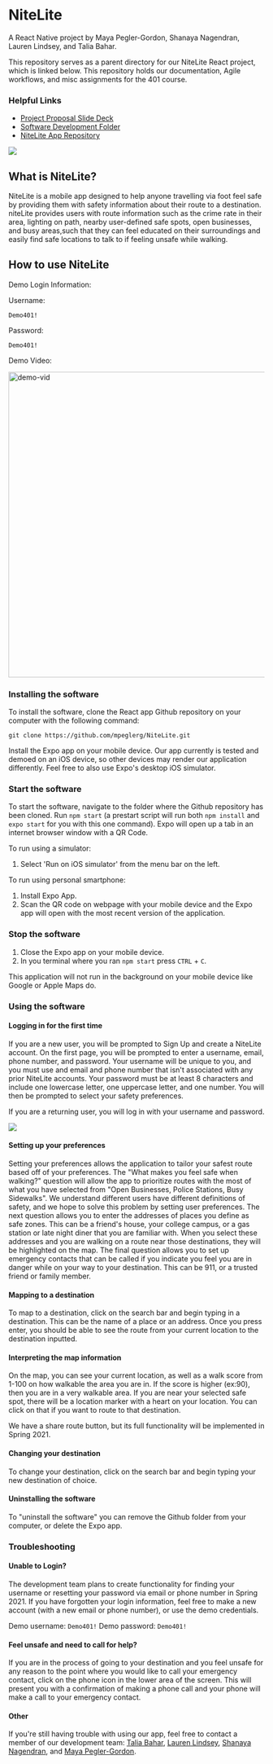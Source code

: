 # NiteLite
A React Native project by Maya Pegler-Gordon, Shanaya Nagendran, Lauren Lindsey, and Talia Bahar. 

This repository serves as a parent directory for our NiteLite React project, which is linked below. This repository holds our documentation, Agile workflows, and misc assignments for the 401 course.

### Helpful Links
- [Project Proposal Slide Deck](https://github.com/laurenlindsey1/nitelite/blob/master/project_proposal/NiteLite.pdf)
- [Software Development Folder](https://github.com/laurenlindsey1/nitelite/wiki/SoftwareDevelopmentFolder)
- [NiteLite App Repository](https://github.com/mpeglerg/NiteLite)

![](images/poster.png)

## What is NiteLite?
NiteLite is a mobile app designed to help anyone travelling via foot feel safe by providing them with safety information about their route to a destination. niteLite provides users with route information such as the crime rate in their area, lighting on path, nearby user-defined safe spots, open businesses, and busy areas,such that they can feel educated on their surroundings and easily find safe locations to talk to if feeling unsafe while walking. 

## How to use NiteLite
Demo Login Information:

Username:
```
Demo401!
```

Password:
```
Demo401!
```

Demo Video:

<img src="images/demo.gif" alt="demo-vid" class="center" height="600"/>

###  Installing the software
To install the software, clone the React app Github repository on your computer with the following command:
```
git clone https://github.com/mpeglerg/NiteLite.git
```

Install the Expo app on your mobile device. Our app currently is tested and demoed on an iOS device, so other devices may render our application differently. Feel free to also use Expo's desktop iOS simulator. 

###  Start the software 
To start the software, navigate to the folder where the Github repository has been cloned. Run `npm start` (a prestart script will run both `npm install` and `expo start` for you with this one command). Expo will open up a tab in an internet browser window with a QR Code.

To run using a simulator:
1. Select 'Run on iOS simulator' from the menu bar on the left.

To run using personal smartphone:
1. Install Expo App.
2. Scan the QR code on webpage with your mobile device and the Expo app will open with the most recent version of the application.

### Stop the software
1. Close the Expo app on your mobile device.
2. In you terminal where you ran `npm start` press `CTRL` + `C`. 

This application will not run in the background on your mobile device like Google or Apple Maps do. 

###  Using the software 
####  Logging in for the first time
If you are a new user, you will be prompted to Sign Up and create a NiteLite account. On the first page, you will be prompted to enter a username, email, phone number, and password. Your username will be unique to you, and you must use and email and phone number that isn't associated with any prior NiteLite accounts. Your password must be at least 8 characters and include one lowercase letter, one uppercase letter, and one number. You will then be prompted to select your safety preferences.

If you are a returning user, you will log in with your username and password. 

![](images/setuplogin.png)

#### Setting up your preferences
Setting your preferences allows the application to tailor your safest route based off of your preferences. The "What makes you feel safe when walking?" question will allow the app to prioritize routes with the most of what you have selected from "Open Businesses, Police Stations, Busy Sidewalks". We understand different users have different definitions of safety, and we hope to solve this problem by setting user preferences. The next question allows you to enter the addresses of places you define as safe zones. This can be a friend's house, your college campus, or a gas station or late night diner that you are familiar with. When you select these addresses and you are walking on a route near those destinations, they will be highlighted on the map. The final question allows you to set up emergency contacts that can be called if you indicate you feel you are in danger while on your way to your destination. This can be 911, or a trusted friend or family member.

####  Mapping to a destination
To map to a destination, click on the search bar and begin typing in a destination. This can be the name of a place or an address. Once you press enter, you should be able to see the route from your current location to the destination inputted. 

####  Interpreting the map information
On the map, you can see your current location, as well as a walk score from 1-100 on how walkable the area you are in. If the score is higher (ex:90), then you are in a very walkable area. If you are near your selected safe spot, there will be a location marker with a heart on your location. You can click on that if you want to route to that destination. 

We have a share route button, but its full functionality will be implemented in Spring 2021.

####  Changing your destination
To change your destination, click on the search bar and begin typing your new destination of choice. 

####  Uninstalling the software
To "uninstall the software" you can remove the Github folder from your computer, or delete the Expo app. 

###  Troubleshooting
####  Unable to Login?
The development team plans to create functionality for finding your username or resetting your password via email or phone number in Spring 2021. If you have forgotten your login information, feel free to make a new account (with a new email or phone number), or use the demo credentials.

Demo username: `Demo401!`
Demo password: `Demo401!`

####  Feel unsafe and need to call for help?
If you are in the process of going to your destination and you feel unsafe for any reason to the point where you would like to call your emergency contact, click on the phone icon in the lower area of the screen. This will present you with a confirmation of making a phone call and your phone will make a call to your emergency contact. 

#### Other
If you're still having trouble with using our app, feel free to contact a member of our development team:
[Talia Bahar](mailto:tbahar@lion.lmu.edu),
[Lauren Lindsey](mailto:llindse3@lion.lmu.edu),
[Shanaya Nagendran](mailto:snagendr@lion.lmu.edu), and
[Maya Pegler-Gordon](mailto:mpeglerg@lion.lmu.edu).
